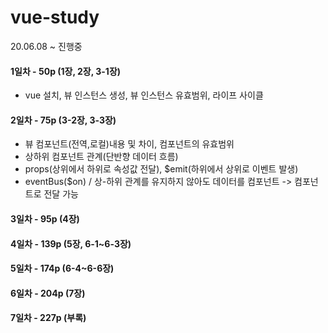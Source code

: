 # vue-study
20.06.08 ~ 진행중

#### 1일차 - 50p (1장, 2장, 3-1장)     
- vue 설치, 뷰 인스턴스 생성, 뷰 인스턴스 유효범위, 라이프 사이클

#### 2일차 - 75p (3-2장, 3-3장)      
- 뷰 컴포넌트(전역,로컬)내용 및 차이, 컴포넌트의 유효범위
- 상하위 컴포넌트 관계(단반향 데이터 흐름)
- props(상위에서 하위로 속성값 전달), $emit(하위에서 상위로 이벤트 발생)
- eventBus($on) / 상-하위 관계를 유지하지 않아도 데이터를 컴포넌트 -> 컴포넌트로 전달 가능 

#### 3일차 - 95p (4장)

#### 4일차 -  139p (5장, 6-1~6-3장)

#### 5일차 - 174p (6-4~6-6장)

#### 6일차 - 204p (7장)

#### 7일차 - 227p (부록)
